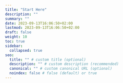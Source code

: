 ```yaml
---
title: "Start Here"
description: ""
summary: ""
date: 2023-09-13T16:06:50+02:00
lastmod: 2023-09-13T16:06:50+02:00
draft: false
weight: 10
toc: true
sidebar:
  collapsed: true
seo:
  title: "" # custom title (optional)
  description: "" # custom description (recommended)
  canonical: "" # custom canonical URL (optional)
  noindex: false # false (default) or true
---
```

